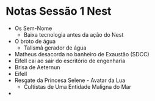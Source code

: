 # Notas Sessão 1 Nest

+ Os Sem-Nome
  + Baixa tecnologia antes da ação do Nest
+ O broto de água
  + Talismã gerador de água
+ Matheus desacorda no banheiro de Exaustão (SDCC)
+ Eifell cai ao sair do escritório de engenharia
+ Brisa de Aeternun
+ Eifell
+ Resgate da Princesa Selene - Avatar da Lua
  + Cultistas de Uma Entidade Maligna do Mar
+ 
